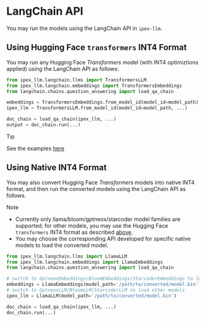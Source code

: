 # LangChain API

You may run the models using the LangChain API in `ipex-llm`.

## Using Hugging Face `transformers` INT4 Format

You may run any Hugging Face *Transformers* model (with INT4 optimiztions applied) using the LangChain API as follows:

```python
from ipex_llm.langchain.llms import TransformersLLM
from ipex_llm.langchain.embeddings import TransformersEmbeddings
from langchain.chains.question_answering import load_qa_chain

embeddings = TransformersEmbeddings.from_model_id(model_id=model_path)
ipex_llm = TransformersLLM.from_model_id(model_id=model_path, ...)

doc_chain = load_qa_chain(ipex_llm, ...)
output = doc_chain.run(...)
```

> [!TIP]
> See the examples [here](https://github.com/intel-analytics/ipex-llm/tree/main/python/llm/example/CPU/LangChain)

## Using Native INT4 Format

You may also convert Hugging Face *Transformers* models into native INT4 format, and then run the converted models using the LangChain API as follows.

> [!NOTE]
> - Currently only llama/bloom/gptneox/starcoder model families are supported; for other models, you may use the Hugging Face ``transformers`` INT4 format as described [above](./langchain_api.md#using-hugging-face-transformers-int4-format).
> - You may choose the corresponding API developed for specific native models to load the converted model.

```python
from ipex_llm.langchain.llms import LlamaLLM
from ipex_llm.langchain.embeddings import LlamaEmbeddings
from langchain.chains.question_answering import load_qa_chain

# switch to GptneoxEmbeddings/BloomEmbeddings/StarcoderEmbeddings to load other models
embeddings = LlamaEmbeddings(model_path='/path/to/converted/model.bin')
# switch to GptneoxLLM/BloomLLM/StarcoderLLM to load other models
ipex_llm = LlamaLLM(model_path='/path/to/converted/model.bin')

doc_chain = load_qa_chain(ipex_llm, ...)
doc_chain.run(...)
```